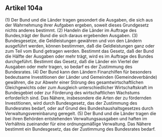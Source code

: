 ## Artikel 104a

(1) Der Bund und die Länder tragen gesondert die Ausgaben, die sich aus der Wahrnehmung ihrer Aufgaben ergeben, soweit dieses Grundgesetz nichts anderes bestimmt.
(2) Handeln die Länder im Auftrage des Bundes,trägt der Bund die sich daraus ergebenden Ausgaben.
(3) Bundesgesetze, die Geldleistungen gewähren und von den Ländern ausgeführt werden, können bestimmen, daß die Geldleistungen ganz oder zum Teil vom Bund getragen werden. Bestimmt das Gesetz, daß der Bund die Hälfte der Ausgaben oder mehr trägt, wird es im Auftrage des Bundes durchgeführt. Bestimmt das Gesetz, daß die Länder ein Viertel der Ausgaben oder mehr tragen, so bedarf es der Zustimmung des Bundesrates.
(4) Der Bund kann den Ländern Finanzhilfen für besonders bedeutsame Investitionen der Länder und Gemeinden (Gemeindeverbände) gewähren, die zur Abwehr einer Störung des gesamtwirtschaftlichen Gleichgewichts oder zum Ausgleich unterschiedlicher Wirtschaftskraft im Bundesgebiet oder zur Förderung des wirtschaftlichen Wachstums erforderlich sind. Das Nähere, insbesondere die Arten der zu fördernden Investitionen, wird durch Bundesgesetz, das der Zustimmung des Bundesrates bedarf, oder auf Grund des Bundeshaushaltsgesetzes durch Verwaltungsvereinbarung geregelt.
(5) Der Bund und die Länder tragen die bei ihren Behörden entstehenden Verwaltungsausgaben und haften im Verhältnis zueinander für eine ordnungsmäßige Verwaltung. Das Nähere bestimmt ein Bundesgesetz, das der Zustimmung des Bundesrates bedarf.

